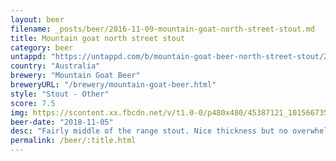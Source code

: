 ```yaml
---
layout: beer
filename: _posts/beer/2016-11-09-mountain-goat-north-street-stout.md
title: Mountain goat north street stout
category: beer
untappd: "https://untappd.com/b/mountain-goat-beer-north-street-stout/2621515"
country: "Australia"
brewery: "Mountain Goat Beer"
breweryURL: "/brewery/mountain-goat-beer.html"
style: "Stout - Other"
score: 7.5
img: https://scontent.xx.fbcdn.net/v/t1.0-0/p480x480/45387121_10156673533663745_7404002123374919680_o.jpg?_nc_cat=109&_nc_ohc=S3l7ohzJ-k0AQkXtYWbvmWRZmqA14Ci9NYey1E3lsG4LavxwVDT4YcVPA&_nc_ht=scontent.xx&oh=6adc3d890909d79800c7c87b4bedeb80&oe=5E4AFE5B
beer-date: "2018-11-05"
desc: "Fairly middle of the range stout. Nice thickness but no overwhelming flavours. A good slow or winter beverage"
permalink: /beer/:title.html
---
```

